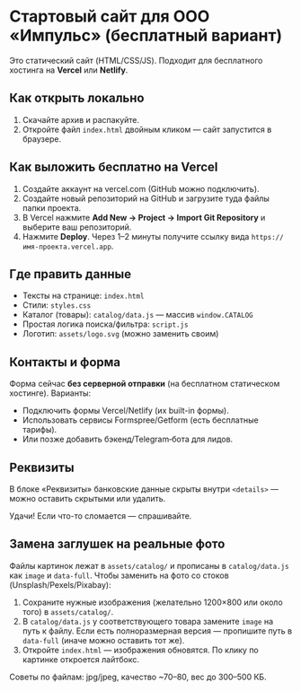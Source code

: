 # Стартовый сайт для ООО «Импульс» (бесплатный вариант)

Это статический сайт (HTML/CSS/JS). Подходит для бесплатного хостинга на **Vercel** или **Netlify**.

## Как открыть локально
1) Скачайте архив и распакуйте.
2) Откройте файл `index.html` двойным кликом — сайт запустится в браузере.

## Как выложить бесплатно на Vercel
1) Создайте аккаунт на vercel.com (GitHub можно подключить).
2) Создайте новый репозиторий на GitHub и загрузите туда файлы папки проекта.
3) В Vercel нажмите **Add New → Project → Import Git Repository** и выберите ваш репозиторий.
4) Нажмите **Deploy**. Через 1–2 минуты получите ссылку вида `https://имя-проекта.vercel.app`.

## Где править данные
- Тексты на странице: `index.html`
- Стили: `styles.css`
- Каталог (товары): `catalog/data.js` — массив `window.CATALOG`
- Простая логика поиска/фильтра: `script.js`
- Логотип: `assets/logo.svg` (можно заменить своим)

## Контакты и форма
Форма сейчас **без серверной отправки** (на бесплатном статическом хостинге). 
Варианты:
- Подключить формы Vercel/Netlify (их built-in формы).
- Использовать сервисы Formspree/Getform (есть бесплатные тарифы).
- Или позже добавить бэкенд/Telegram‑бота для лидов.

## Реквизиты
В блоке «Реквизиты» банковские данные скрыты внутри `<details>` — можно оставить скрытыми или удалить.

Удачи! Если что-то сломается — спрашивайте.


## Замена заглушек на реальные фото
Файлы картинок лежат в `assets/catalog/` и прописаны в `catalog/data.js` как `image` и `data-full`.
Чтобы заменить на фото со стоков (Unsplash/Pexels/Pixabay):
1) Сохраните нужные изображения (желательно 1200×800 или около того) в `assets/catalog/`.
2) В `catalog/data.js` у соответствующего товара замените `image` на путь к файлу. Если есть полноразмерная версия — пропишите путь в `data-full` (иначе можно оставить тот же).
3) Откройте `index.html` — изображения обновятся. По клику по картинке откроется лайтбокс.

Советы по файлам: jpg/jpeg, качество ~70–80, вес до 300–500 КБ.
